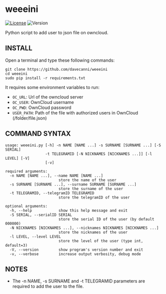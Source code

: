 # weeeini
[![License](http://img.shields.io/:license-GPL3.0-blue.svg)](http://www.gnu.org/licenses/gpl-3.0.html)
![Version](https://img.shields.io/badge/version-1.0-green.svg)

Python script to add user to json file on owncloud.

## INSTALL

Open a terminal and type these following commands:

    git clone https://github.com/davecanni/weeeini
    cd weeeini
    sudo pip install -r requirements.txt

It requires some environment variables to run:
* `OC_URL`: Url of the owncloud server
* `OC_USER`: OwnCloud username
* `OC_PWD`: OwnCloud password
* `USER_PATH`: Path of the file with authorized users in OwnCloud (/folder/file.json)

## COMMAND SYNTAX

    usage: weeeini.py [-h] -n NAME [NAME ...] -s SURNAME [SURNAME ...] [-S SERIAL]
                      -t TELEGRAMID [-N NICKNAMES [NICKNAMES ...]] [-l LEVEL] [-V]
                      [-v]

    required arguments:
      -n NAME [NAME ...], --name NAME [NAME ...]
                            store the name of the user
      -s SURNAME [SURNAME ...], --surname SURNAME [SURNAME ...]
                            store the surname of the user
      -t TELEGRAMID, --telegramID TELEGRAMID
                            store the telegramID of the user

    optional arguments:
      -h, --help            show this help message and exit
      -S SERIAL, --serialID SERIAL
                            store the serial ID of the user (by default 000000)
      -N NICKNAMES [NICKNAMES ...], --nicknames NICKNAMES [NICKNAMES ...]
                            store the nicknames of the user
      -l LEVEL, --level LEVEL
                            store the level of the user (type int, default=3)
      -V, --version         show program's version number and exit
      -v, --verbose         increase output verbosity, debug mode

## NOTES

- The -n NAME, -s SURNAME and -t TELEGRAMID parameters are required to add the user to the file.